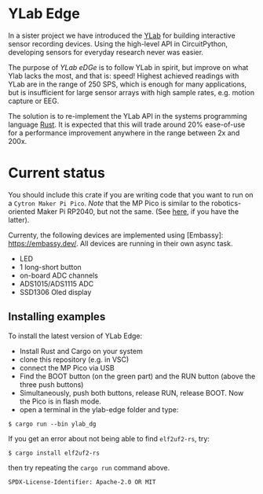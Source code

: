 # YLab Edge

In a sister project we have introduced the [YLab](https://github.com/schmettow/ylab) for building interactive sensor recording devices. 
Using the high-level API in CircuitPython, developing sensors for everyday research never was easier.

The purpose of *YLab eDGe* is to follow YLab in spirit, but improve on what Ylab lacks the most, and that is: speed! Highest achieved readings with YLab are in the range of 250 SPS, which is enough for many applications, but is insufficient for large sensor arrays with high sample rates, e.g. motion capture or EEG.

The solution is to re-implement the YLab API in the systems programming language [Rust](https://www.rust-lang.org/). 
It is expected that this will trade around 20% ease-of-use for a performance improvement anywhere in the range between 2x and 200x. 

# Current status

You should include this crate if you are writing code that you want to run on
a `Cytron Maker Pi Pico`. *Note* that the MP Pico is similar to the robotics-oriented Maker Pi RP2040, but not the same. (See [here](https://github.com/9names/makerpi_rp2040), if you have the latter).

Currenty, the following devices are implemented using [Embassy]: https://embassy.dev/. All devices are running in their own async task.

+ LED
+ 1 long-short button
+ on-board ADC channels
+ ADS1015/ADS1115 ADC
+ SSD1306 Oled display

[rp2040-hal]: https://github.com/rp-rs/rp-hal/tree/main/rp2040-hal

## Installing examples

To install the latest version of YLab Edge:

+ Install Rust and Cargo on your system
+ clone this repository (e.g. in VSC)
+ connect the MP Pico via USB
+ Find the BOOT button (on the green part) and the RUN button (above the three push buttons) 
+ Simultaneously, push both buttons, release RUN, release BOOT. Now the Pico is in flash mode.
+ open a terminal in the ylab-edge folder and type:

```console
$ cargo run --bin ylab_dg
```
If you get an error about not being able to find `elf2uf2-rs`, try:

```console
$ cargo install elf2uf2-rs
```
then try repeating the `cargo run` command above.



`SPDX-License-Identifier: Apache-2.0 OR MIT`

